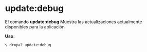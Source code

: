 # update:debug
El comando **update:debug** Muestra las actualizaciones actualmente disponibles para la aplicación

**Uso:**
```
$ drupal update:debug 
```
